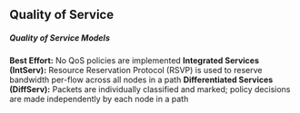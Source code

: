 ## Quality of Service

##### Quality of Service Models

**Best Effort:** No QoS policies are implemented
**Integrated Services (IntServ):** Resource Reservation Protocol (RSVP) is used to reserve bandwidth per-flow across all nodes in a path
**Differentiated Services (DiffServ):** Packets are individually classified and marked; policy decisions are made independently by each node in a path